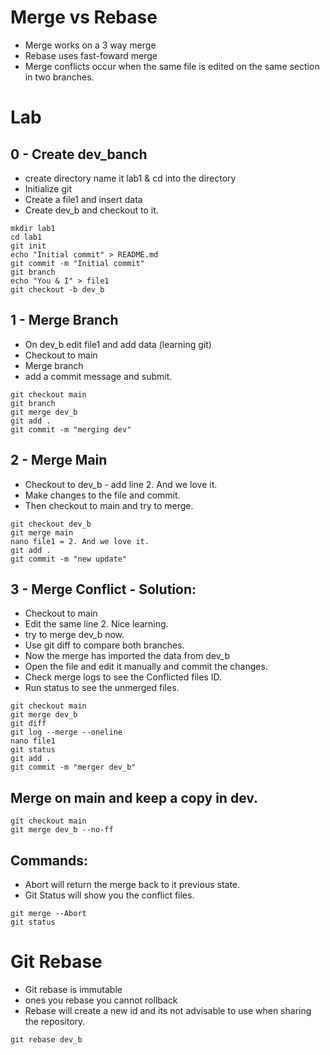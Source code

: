 # Merge vs Rebase
- Merge works on a 3 way merge
- Rebase uses fast-foward merge
- Merge conflicts occur when the same file is edited on the same section in two branches.

# Lab
## 0 - Create dev_banch
- create directory name it lab1 & cd into the directory
- Initialize git
- Create a file1 and insert data
- Create dev_b and checkout to it.
```
mkdir lab1
cd lab1
git init
echo "Initial commit" > README.md
git commit -m "Initial commit"
git branch
echo "You & I" > file1
git checkout -b dev_b
```

## 1 - Merge Branch
- On dev_b edit file1 and add data (learning git)
- Checkout to main
- Merge branch
- add a commit message and submit.
```
git checkout main
git branch
git merge dev_b
git add .
git commit -m "merging dev"
```

## 2 - Merge Main
- Checkout to dev_b - add line 2. And we love it.
- Make changes to the file and commit.
- Then checkout to main and try to merge.
```
git checkout dev_b
git merge main
nano file1 = 2. And we love it.
git add .
git commit -m "new update"
```

## 3 - Merge Conflict - Solution:
- Checkout to main
- Edit the same line 2. Nice learning.
- try to merge dev_b now.
- Use git diff to compare both branches.
- Now the merge has imported the data from dev_b
- Open the file and edit it manually and commit the changes.
- Check merge logs to see the Conflicted files ID.
- Run status to see the unmerged files.
```
git checkout main
git merge dev_b 
git diff
git log --merge --oneline
nano file1
git status
git add .
git commit -m "merger dev_b"
```

## Merge on main and keep a copy in dev.
```
git checkout main
git merge dev_b --no-ff
```

## Commands:
- Abort will return the merge back to it previous state.
- Git Status will show you the conflict files.
```
git merge --Abort
git status 
```

# Git Rebase
- Git rebase is immutable
- ones you rebase you cannot rollback
- Rebase will create a new id and its not advisable to use when sharing the repository.
```
git rebase dev_b
```